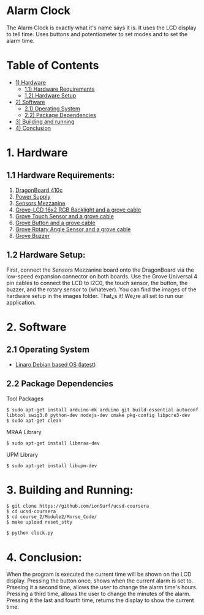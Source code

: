 # Alarm Clock

The Alarm Clock is exactly what it's name says it is. It uses the LCD display to tell time. Uses buttons and potentiometer to set modes and to set the alarm time.

# Table of Contents
- [1) Hardware](#1-hardware)
   - [1.1) Hardware Requirements](#11-hardware-requirements)
   - [1.2) Hardware Setup](#12-hardware-setup)
- [2) Software](#2-software) 
   - [2.1) Operating System](#21-operating-system)
   - [2.2) Package Dependencies](#22-package-dependencies)
- [3) Building and running](#3-building-and-running)
- [4) Conclusion](#4-conclusion)

# 1. Hardware

## 1.1 Hardware Requirements:

1. [DragonBoard 410c](http://www.96boards.org/product/dragonboard410c/)
2. [Power Supply](https://www.amazon.com/Adapter-Regulated-Supply-Copper-String/dp/B015G8DZK2)
2. [Sensors Mezzanine](http://www.96boards.org/product/sensors-mezzanine/)
3. [Grove-LCD 16x2 RGB Backlight and a grove cable](https://www.seeedstudio.com/Grove-LCD-RGB-Backlight-p-1643.html)
4. [Grove Touch Sensor and a grove cable](https://www.seeedstudio.com/Grove-Touch-Sensor-p-747.html)
5. [Grove Button and a grove cable](https://www.seeedstudio.com/Grove-Button-p-766.html)
6. [Grove Rotary Angle Sensor and a grove cable](https://www.seeedstudio.com/Grove-Rotary-Angle-Sensor-p-770.html)
7. [Grove Buzzer](https://www.seeedstudio.com/Grove-Buzzer-p-768.html)

## 1.2 Hardware Setup:

First, connect the Sensors Mezzanine board onto the DragonBoard via the low-speed expansion connector on both boards. Use the Grove Universal 4 pin cables to connect the LCD to I2C0, the touch sensor, the button, the buzzer, and the rotary sensor to (whatever). You can find the images of the hardware setup in the images folder. That¿s it! We¿re all set to run our application.

# 2. Software

## 2.1 Operating System

- [Linaro Debian based OS (latest)](https://github.com/96boards/documentation/blob/master/ConsumerEdition/DragonBoard-410c/Downloads/Debian.md)

## 2.2 Package Dependencies
Tool Packages
```
$ sudo apt-get install arduino-mk arduino git build-essential autoconf libtool swig3.0 python-dev nodejs-dev cmake pkg-config libpcre3-dev
$ sudo apt-get clean
```

MRAA Library
```
$ sudo apt-get install libmraa-dev
```

UPM Library
```
$ sudo apt-get install libupm-dev
```

# 3. Building and Running:

```
$ git clone https://github.com/ionSurf/ucsd-coursera    
$ cd ucsd-coursera	
$ cd course_2/Module2/Morse_Code/	
$ make upload reset_stty
																												
$ python clock.py																										
```																												


# 4. Conclusion:
When the program is executed the current time will be shown on the LCD display. Pressing the button once, shows when the current alarm is set to. Prsesing it a second time, allows the user to change the alarm time's hours. Pressing a third time, allows the user to change the minutes of the alarm. Pressing it the last and fourth time, returns the display to show the current time.

